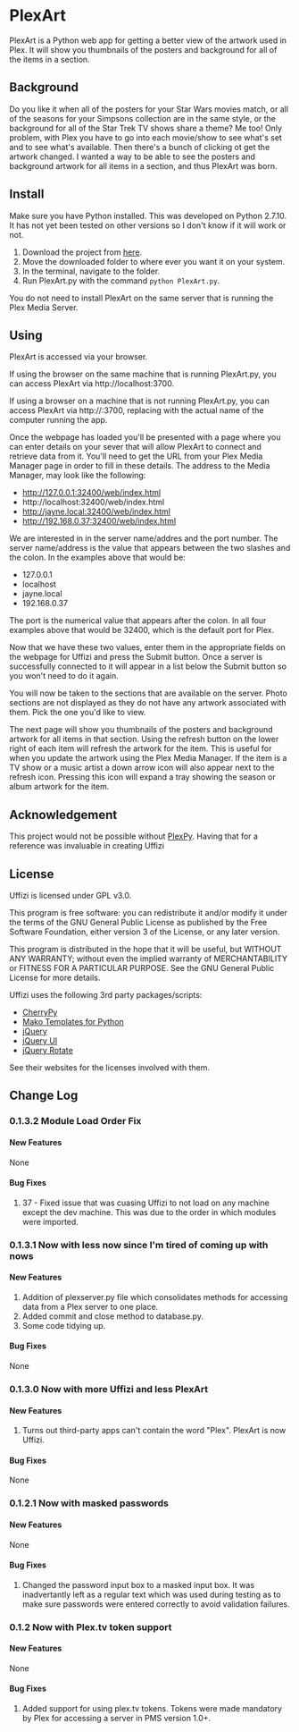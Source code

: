 # PlexArt
PlexArt is a Python web app for getting a better view of the artwork used in Plex.  It will show you thumbnails of the posters and background for all of the items in a section.

## Background
Do you like it when all of the posters for your Star Wars movies match, or all of the seasons for your Simpsons collection are in the same style, or the background for all of the Star Trek TV shows share a theme?  Me too!  Only problem, with Plex you have to go into each movie/show to see what's set and to see what's available.  Then there's a bunch of clicking ot get the artwork changed.  I wanted a way to be able to see the posters and background artwork for all items in a section, and thus PlexArt was born.

## Install
Make sure you have Python installed.  This was developed on Python 2.7.10.  It has not yet been tested on other versions so I don't know if it will work or not.

1. Download the project from [here](https://github.com/jealousrobot/PlexArt/archive/master.zip).
2. Move the downloaded folder to where ever you want it on your system.
3. In the terminal, navigate to the folder.
4. Run PlexArt.py with the command `python PlexArt.py`.

You do not need to install PlexArt on the same server that is running the Plex Media Server.

## Using
PlexArt is accessed via your browser.

If using the browser on the same machine that is running PlexArt.py, you can access PlexArt via http://localhost:3700.  

If using a browser on a machine that is not running PlexArt.py, you can access PlexArt via http://<host name>:3700, replacing <host name> with the actual name of the computer running the app.

Once the webpage has loaded you'll be presented with a page where you can enter details on your sever that will allow PlexArt to connect and retrieve data from it.  You'll need to get the URL from your Plex Media Manager page in order to fill in these details.  The address to the Media Manager, may look like the following:
* http://127.0.0.1:32400/web/index.html
* http://localhost:32400/web/index.html
* http://jayne.local:32400/web/index.html
* http://192.168.0.37:32400/web/index.html

We are interested in in the server name/addres and the port number.  The server name/address is the value that appears between the two slashes and the colon.  In the examples above that would be:
* 127.0.0.1
* localhost
* jayne.local
* 192.168.0.37

The port is the numerical value that appears after the colon.  In all four examples above that would be 32400, which is the default port for Plex.

Now that we have these two values, enter them in the appropriate fields on the webpage for Uffizi and press the Submit button.  Once a server is successfully connected to it will appear in a list below the Submit button so you won't need to do it again.

You will now be taken to the sections that are available on the server.  Photo sections are not displayed as they do not have any artwork associated with them.  Pick the one you'd like to view.

The next page will show you thumbnails of the posters and background artwork for all items in that section.  Using the refresh button on the lower right of each item will refresh the artwork for the item.  This is useful for when you update the artwork using the Plex Media Manager.  If the item is a TV show or a music artist a down arrow icon will also appear next to the refresh icon.  Pressing this icon will expand a tray showing the season or album artwork for the item.

## Acknowledgement
This project would not be possible without [PlexPy](https://github.com/drzoidberg33/plexpy).  Having that for a reference was invaluable in creating Uffizi

## License
Uffizi is licensed under GPL v3.0.

This program is free software: you can redistribute it and/or modify it under the terms of the GNU General Public License as published by the Free Software Foundation, either version 3 of the License, or any later version.

This program is distributed in the hope that it will be useful, but WITHOUT ANY WARRANTY; without even the implied warranty of MERCHANTABILITY or FITNESS FOR A PARTICULAR PURPOSE.  See the GNU General Public License for more details.

Uffizi uses the following 3rd party packages/scripts:
* [CherryPy](http://www.cherrypy.org/)
* [Mako Templates for Python](http://www.makotemplates.org/)
* [jQuery](https://jquery.com/)
* [jQuery UI](https://jqueryui.com/)
* [jQuery Rotate](http://jqueryrotate.com/)

See their websites for the licenses involved with them.

## Change Log
### 0.1.3.2 Module Load Order Fix
#### New Features
None
#### Bug Fixes
1. 37 - Fixed issue that was cuasing Uffizi to not load on any machine except the dev machine.  This was due to the order in which modules were imported.

### 0.1.3.1 Now with less now since I'm tired of coming up with nows
#### New Features
1. Addition of plexserver.py file which consolidates methods for accessing data from a Plex server to one place.
2. Added commit and close method to database.py.
3. Some code tidying up.
#### Bug Fixes
None

### 0.1.3.0 Now with more Uffizi and less PlexArt
#### New Features
1. Turns out third-party apps can't contain the word "Plex".  PlexArt is now Uffizi.
#### Bug Fixes
None

### 0.1.2.1 Now with masked passwords
#### New Features
None
#### Bug Fixes
1. Changed the password input box to a masked input box.  It was inadvertantly left as a regular text which was used during testing as to make sure passwords were entered correctly to avoid validation failures.

### 0.1.2 Now with Plex.tv token support
#### New Features
None
#### Bug Fixes
1. Added support for using plex.tv tokens.  Tokens were made mandatory by Plex for accessing a server in PMS version 1.0+.